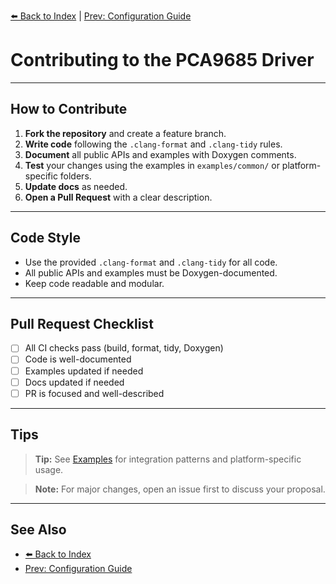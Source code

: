 [⬅️ Back to Index](index.md) | [Prev: Configuration Guide](configuration.md)

# Contributing to the PCA9685 Driver

---

## How to Contribute

1. **Fork the repository** and create a feature branch.
2. **Write code** following the `.clang-format` and `.clang-tidy` rules.
3. **Document** all public APIs and examples with Doxygen comments.
4. **Test** your changes using the examples in `examples/common/` or platform-specific folders.
5. **Update docs** as needed.
6. **Open a Pull Request** with a clear description.

---

## Code Style

- Use the provided `.clang-format` and `.clang-tidy` for all code.
- All public APIs and examples must be Doxygen-documented.
- Keep code readable and modular.

---

## Pull Request Checklist

- [ ] All CI checks pass (build, format, tidy, Doxygen)
- [ ] Code is well-documented
- [ ] Examples updated if needed
- [ ] Docs updated if needed
- [ ] PR is focused and well-described

---

## Tips

> **Tip:** See [Examples](../examples/README.md) for integration patterns and platform-specific usage.

> **Note:** For major changes, open an issue first to discuss your proposal.

---

## See Also
- [⬅️ Back to Index](index.md)
- [Prev: Configuration Guide](configuration.md)
